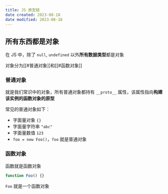 ```yaml
---
title: JS 原型链
date created: 2023-08-18
date modified: 2023-08-18
---
```


## 所有东西都是对象

在 JS 中，除了 `null`, `undefined` 以外**所有数据类型**都是对象

对象分为[[#普通对象]]和[[#函数对象]]

### 普通对象

就是我们常识中的对象，所有普通对象都持有 `__proto__` 属性，该属性指向**构建该实例的函数对象的原型**

常见的普通对象如下：

- 字面量对象 `{}`
- 字面量字符串 `"abc"`
- 字面量数值 `123`
- `foo = new Foo()`，`foo` 就是普通对象

### 函数对象

函数就是函数对象

```javascript
function Foo() {}
```

`Foo` 就是一个函数对象

## 